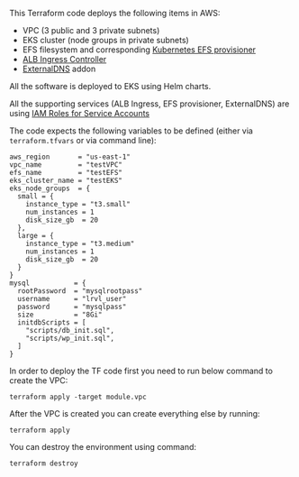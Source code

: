This Terraform code deploys the following items in AWS:
- VPC (3 public and 3 private subnets)
- EKS cluster (node groups in private subnets)
- EFS filesystem and corresponding [Kubernetes EFS provisioner](https://docs.aws.amazon.com/eks/latest/userguide/efs-csi.html)
- [ALB Ingress Controller](https://docs.aws.amazon.com/eks/latest/userguide/aws-load-balancer-controller.html)
- [ExternalDNS](https://aws.amazon.com/premiumsupport/knowledge-center/eks-set-up-externaldns) addon

All the software is deployed to EKS using Helm charts.

All the supporting services (ALB Ingress, EFS provisioner, ExternalDNS) are using [IAM Roles for Service Accounts](https://docs.aws.amazon.com/eks/latest/userguide/iam-roles-for-service-accounts.html)

The code expects the following variables to be defined (either via `terraform.tfvars` or via command line):
```
aws_region       = "us-east-1"
vpc_name         = "testVPC"
efs_name         = "testEFS"
eks_cluster_name = "testEKS"
eks_node_groups  = {
  small = {
    instance_type = "t3.small"
    num_instances = 1
    disk_size_gb  = 20
  },
  large = {
    instance_type = "t3.medium"
    num_instances = 1
    disk_size_gb  = 20
  }
}
mysql           = {
  rootPassword  = "mysqlrootpass"
  username      = "lrvl_user"
  password      = "mysqlpass"
  size          = "8Gi"
  initdbScripts = [
    "scripts/db_init.sql",
    "scripts/wp_init.sql",
  ]
}
```

In order to deploy the TF code first you need to run below command to create the VPC:
```
terraform apply -target module.vpc
```
After the VPC is created you can create everything else by running:
```
terraform apply
```
You can destroy the environment using command:
```
terraform destroy
```
